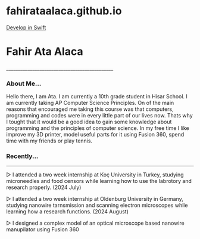 # fahirataalaca.github.io
<!DOCTYPE html>
<html>

<head>
  <meta charset="utf-8">
  <meta name="viewport" content="width=device-width">
  <a href="https://github.com/fahirataalaca/fahirataalaca.github.io/blob/Develop-in-Swift/README.md"> Develop in Swift </a></p3>

</head>

<body>
  <h1>Fahir Ata Alaca</h1>
  _____________________________________________
  <p></p>
  <h3>About Me...</h3>
  <p3> <p></p>

  <p></p>
  <l1>Hello there, I am Ata. I am currently a 10th grade student in Hisar School. I am currently taking AP Computer Science Principles.
  On of the main reasons that encouraged me taking this course was that computers, programming and codes were in every little part of our lives now. 
  Thats why I tought that it would be a good idea to gain some knowledge about programming and the principles of computer science. In my free time I like improve my 3D printer,
  model useful parts for it using Fusion 360, spend time with my friends or play tennis.</l1>
<p></p>
<h3>Recently...</h3>

  _____________________________________________
<p></p>
  <l2>
    ▻ I attended a two week internship at Koç University in Turkey, studying microneedles and food censors while learning how to use the labrotory and research properly. (2024 July)
    <p></p>
     ▻ I attended a two week internship at Oldenburg University in Germany, studying nanowire tarnsmission and scanning electron microscopes while learning how a research functions. (2024 August)
    <p></p>
      ▻ I designed a complex model of an optical microscope based nanowire manupilator using Fusion 360
    <p></p>
       
  
  
  
  
  
  
  </l2>


</body>



      
   
</html>
